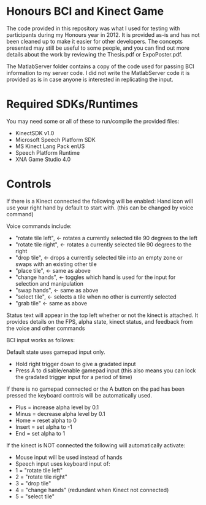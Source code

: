 # Honours BCI and Kinect Game

The code provided in this repository was what I used for testing with participants during my Honours year in 2012. It is provided as-is and has not been cleaned up to make it easier for other developers. The concepts presented may still be useful to some people, and you can find out more details about the work by reviewing the Thesis.pdf or ExpoPoster.pdf. 

The MatlabServer folder contains a copy of the code used for passing BCI information to my server code. I did not write the MatlabServer code it is provided as is in case anyone is interested in replicating the input.

# Required SDKs/Runtimes

You may need some or all of these to run/compile the provided files:
* KinectSDK v1.0
* Microsoft Speech Platform SDK
* MS Kinect Lang Pack enUS
* Speech Platform Runtime
* XNA Game Studio 4.0

# Controls

If there is a Kinect connected the following will be enabled:
Hand icon will use your right hand by default to start with. (this can be changed by voice command)

Voice commands include:
* "rotate tile left", <- rotates a currently selected tile 90 degrees to the left
* "rotate tile right", <- rotates a currently selected tile 90 degrees to the right
* "drop tile", <- drops a currently selected tile into an empty zone or swaps with an existing other tile
* "place tile", <- same as above
* "change hands", <- toggles which hand is used for the input for selection and manipulation
* "swap hands", <- same as above
* "select tile", <- selects a tile when no other is currently selected
* "grab tile"  <- same as above

Status text will appear in the top left whether or not the kinect is attached.
It provides details on the FPS, alpha state, kinect status, and feedback from the voice and other commands

BCI input works as follows:

Default state uses gamepad input only. 
* Hold right trigger down to give a gradated input
* Press A to disable/enable gamepad input (this also means you can lock the gradated trigger input for a period of time)


If there is no gamepad connected or the A button on the pad has been pressed the keyboard controls will be automatically used.
* Plus = increase alpha level by 0.1
* Minus = decrease alpha level by 0.1
* Home = reset alpha to 0
* Insert = set alpha to -1
* End = set alpha to 1

If the kinect is NOT connected the following will automatically activate:
* Mouse input will be used instead of hands
* Speech input uses keyboard input of:
* 1 = "rotate tile left"
* 2 = "rotate tile right"
* 3 = "drop tile"
* 4 = "change hands" (redundant when Kinect not connected)
* 5 = "select tile"
